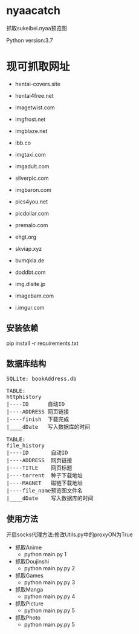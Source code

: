 # nyaacatch

抓取sukeibei.nyaa预览图

Python version:3.7

# 现可抓取网址

* hentai-covers.site

* hentai4free.net
* imagetwist.com

* imgfrost.net
* imgblaze.net

* ibb.co

* imgtaxi.com
* imgadult.com

* silverpic.com
* imgbaron.com
* pics4you.net
* picdollar.com
* premalo.com

* ehgt.org
* skviap.xyz
* bvmqkla.de
* doddbt.com
* img.dlsite.jp
* imagebam.com
* i.imgur.com

## 安装依赖

pip install -r requirements.txt

## 数据库结构
<pre>
SQLite: bookAddress.db

TABLE:
httphistory
|----ID      自动ID
|----ADDRESS 网页链接
|----finish  下载完成
|____dDate   写入数据库的时间

TABLE:
file_history
|----ID       自动ID
|----ADDRESS  网页链接
|----TITLE    网页标题
|----torrent  种子下载地址
|----MAGNET   磁链下载地址
|----file_name预览图文件名
|____dDate    写入数据库的时间
</pre>

## 使用方法

开启socks代理方法:修改Utils.py中的proxyON为True

* 抓取Anime
  * python main.py 1
* 抓取Doujinshi
  * python main.py.py 2
* 抓取Games
  * python main.py.py 3
* 抓取Manga
  * python main.py.py 4
* 抓取Picture
  * python main.py.py 5
* 抓取Photo
  * python main.py.py 5
